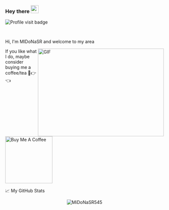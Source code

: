 ### Hey there <img src="https://media.giphy.com/media/hvRJCLFzcasrR4ia7z/giphy.gif" width="25px">

![Profile visit badge](https://komarev.com/ghpvc/?username=MiDoNaSR545&style=flat-square)

<br />

Hi, I'm MIDoNaSR and welcome to my area

  <img align="right" alt="GIF" src="https://github.com/MiDoNaSR545/abhisheknaiidu/blob/master/code.gif?raw=true" width="400" height="280" />
  
If you like what I do, maybe consider buying me a coffee/tea 🥺👉👈

<a href="https://www.buymeacoffee.com/MiDoNaSR" target="_blank"><img src="https://cdn.buymeacoffee.com/buttons/v2/default-red.png" alt="Buy Me A Coffee" width="150" ></a>

📈 My GitHub Stats

<p align="center"> <img src="https://github-readme-stats.vercel.app/api?username=MiDoNaSR545&show_icons=true&theme=gotham" alt="MiDoNaSR545" />




